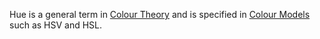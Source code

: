 Hue is a general term in [Colour Theory](Personal/Knowledge/Colour%20Theory.md) and is specified in [Colour Models](Colour%20Models.md) such as HSV and HSL.